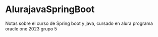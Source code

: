 # AlurajavaSpringBoot

Notas sobre el curso de Spring boot y java, cursado en alura programa oracle one 2023 grupo 5
